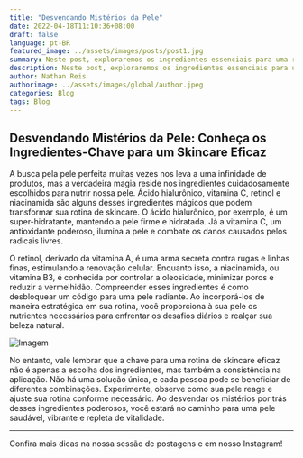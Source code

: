 ```yaml
---
title: "Desvendando Mistérios da Pele"
date: 2022-04-18T11:10:36+08:00
draft: false
language: pt-BR
featured_image: ../assets/images/posts/post1.jpg
summary: Neste post, exploraremos os ingredientes essenciais para uma rotina de skincare bem-sucedida, destacando seus benefícios e como incorporá-los para alcançar uma pele saudável e radiante.
description: Neste post, exploraremos os ingredientes essenciais para uma rotina de skincare bem-sucedida, destacando seus benefícios e como incorporá-los para alcançar uma pele saudável e radiante.
author: Nathan Reis
authorimage: ../assets/images/global/author.jpeg
categories: Blog
tags: Blog
---
```


## Desvendando Mistérios da Pele: Conheça os Ingredientes-Chave para um Skincare Eficaz

A busca pela pele perfeita muitas vezes nos leva a uma infinidade de produtos, mas a verdadeira magia reside nos ingredientes cuidadosamente escolhidos para nutrir nossa pele. Ácido hialurônico, vitamina C, retinol e niacinamida são alguns desses ingredientes mágicos que podem transformar sua rotina de skincare. O ácido hialurônico, por exemplo, é um super-hidratante, mantendo a pele firme e hidratada. Já a vitamina C, um antioxidante poderoso, ilumina a pele e combate os danos causados pelos radicais livres.

O retinol, derivado da vitamina A, é uma arma secreta contra rugas e linhas finas, estimulando a renovação celular. Enquanto isso, a niacinamida, ou vitamina B3, é conhecida por controlar a oleosidade, minimizar poros e reduzir a vermelhidão. Compreender esses ingredientes é como desbloquear um código para uma pele radiante. Ao incorporá-los de maneira estratégica em sua rotina, você proporciona à sua pele os nutrientes necessários para enfrentar os desafios diários e realçar sua beleza natural.

![Imagem](https://img.freepik.com/free-photo/woman-preparing-cosmetic-surgery_23-2150879681.jpg?w=1380&t=st=1706617994~exp=1706618594~hmac=804d3136752c692b28a07870d73ccd22c8039fc748d2f39b9cbfb3f7b78102c5)

No entanto, vale lembrar que a chave para uma rotina de skincare eficaz não é apenas a escolha dos ingredientes, mas também a consistência na aplicação. Não há uma solução única, e cada pessoa pode se beneficiar de diferentes combinações. Experimente, observe como sua pele reage e ajuste sua rotina conforme necessário. Ao desvendar os mistérios por trás desses ingredientes poderosos, você estará no caminho para uma pele saudável, vibrante e repleta de vitalidade.

---

Confira mais dicas na nossa sessão de postagens e em nosso Instagram!
